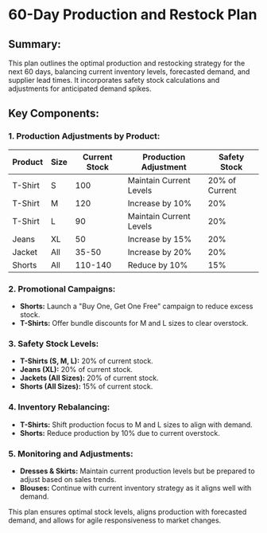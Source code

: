# 60-Day Production and Restock Plan

## Summary:
This plan outlines the optimal production and restocking strategy for the next 60 days, balancing current inventory levels, forecasted demand, and supplier lead times. It incorporates safety stock calculations and adjustments for anticipated demand spikes.

## Key Components:

### 1. **Production Adjustments by Product:**

| **Product**       | **Size** | **Current Stock** | **Production Adjustment** | **Safety Stock** |
|--------------------|----------|-------------------|----------------------------|------------------|
| T-Shirt           | S        | 100               | Maintain Current Levels      | 20% of Current   |
| T-Shirt           | M        | 120               | Increase by 10%             | 20%              |
| T-Shirt           | L        | 90                | Maintain Current Levels      | 20%              |
| Jeans             | XL       | 50                | Increase by 15%             | 20%              |
| Jacket            | All      | 35-50             | Increase by 20%             | 20%              |
| Shorts            | All      | 110-140           | Reduce by 10%               | 15%              |

### 2. **Promotional Campaigns:**

- **Shorts:** Launch a "Buy One, Get One Free" campaign to reduce excess stock.
- **T-Shirts:** Offer bundle discounts for M and L sizes to clear overstock.

### 3. **Safety Stock Levels:**

- **T-Shirts (S, M, L):** 20% of current stock.
- **Jeans (XL):** 20% of current stock.
- **Jackets (All Sizes):** 20% of current stock.
- **Shorts (All Sizes):** 15% of current stock.

### 4. **Inventory Rebalancing:**

- **T-Shirts:** Shift production focus to M and L sizes to align with demand.
- **Shorts:** Reduce production by 10% due to current overstock.

### 5. **Monitoring and Adjustments:**

- **Dresses & Skirts:** Maintain current production levels but be prepared to adjust based on sales trends.
- **Blouses:** Continue with current inventory strategy as it aligns well with demand.

This plan ensures optimal stock levels, aligns production with forecasted demand, and allows for agile responsiveness to market changes.